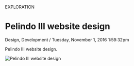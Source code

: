 <p class="type">EXPLORATION</p>

# Pelindo III website design

<p class="meta">Design, Development  /  Tuesday, November 1, 2016 1:59:32pm</p>

Pelindo III website design.

![Pelindo III website design](https://farooq-agent.web.app/assets/images/works/large/pelindo-iii-website-design.jpg)
